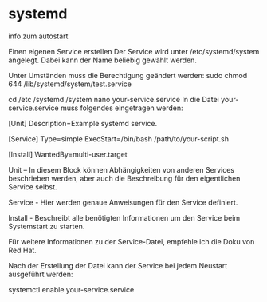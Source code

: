 # systemd
info zum autostart

Einen eigenen Service erstellen
Der Service wird unter /etc/systemd/system angelegt. Dabei kann der Name beliebig gewählt werden.

Unter Umständen muss die Berechtigung geändert werden:
sudo chmod 644 /lib/systemd/system/test.service

cd /etc /systemd /system
nano your-service.service
In die Datei your-service.service muss folgendes eingetragen werden:

[Unit]
Description=Example systemd service.

[Service]
Type=simple
ExecStart=/bin/bash /path/to/your-script.sh

[Install]
WantedBy=multi-user.target

Unit – In diesem Block können Abhängigkeiten von anderen Services beschrieben werden, aber auch die Beschreibung für den eigentlichen Service selbst.

Service - Hier werden genaue Anweisungen für den Service definiert.

Install - Beschreibt alle benötigten Informationen um den Service beim Systemstart zu starten.

Für weitere Informationen zu der Service-Datei, empfehle ich die Doku von Red Hat.

Nach der Erstellung der Datei kann der Service bei jedem Neustart ausgeführt werden:

systemctl enable your-service.service
